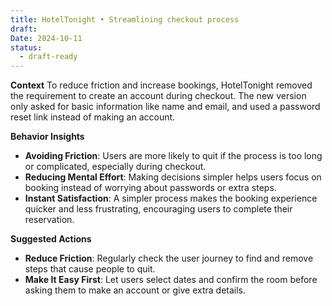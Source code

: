 ```yaml
---
title: HotelTonight • Streamlining checkout process
draft: 
Date: 2024-10-11
status:
  - draft-ready
---
```

**Context**
To reduce friction and increase bookings, HotelTonight removed the requirement to create an account during checkout. The new version only asked for basic information like name and email, and used a password reset link instead of making an account.

**Behavior Insights**
- **Avoiding Friction**: Users are more likely to quit if the process is too long or complicated, especially during checkout.
- **Reducing Mental Effort**: Making decisions simpler helps users focus on booking instead of worrying about passwords or extra steps.
- **Instant Satisfaction**: A simpler process makes the booking experience quicker and less frustrating, encouraging users to complete their reservation.

**Suggested Actions**
- **Reduce Friction**: Regularly check the user journey to find and remove steps that cause people to quit.
- **Make It Easy First**: Let users select dates and confirm the room before asking them to make an account or give extra details.